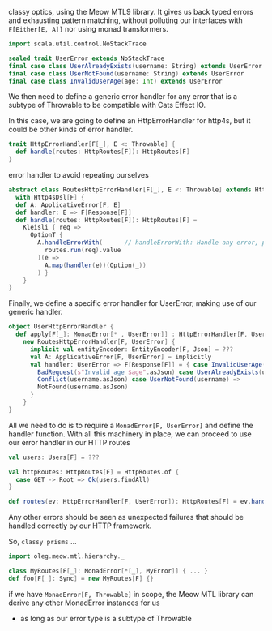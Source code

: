 classy optics, using the Meow MTL9 library.
It gives us back typed errors and exhausting pattern matching,
without polluting our interfaces with `F[Either[E, A]]` nor using monad transformers.

```scala
import scala.util.control.NoStackTrace

sealed trait UserError extends NoStackTrace
final case class UserAlreadyExists(username: String) extends UserError
final case class UserNotFound(username: String) extends UserError
final case class InvalidUserAge(age: Int) extends UserError
```
We then need to define a generic error handler for any error
that is a subtype of Throwable to be compatible with Cats Effect IO.

In this case, we are going to define an HttpErrorHandler for http4s, but it could be other kinds of error handler.

```scala
trait HttpErrorHandler[F[_], E <: Throwable] {
  def handle(routes: HttpRoutes[F]): HttpRoutes[F]
}
```

error handler to avoid repeating ourselves
```scala
abstract class RoutesHttpErrorHandler[F[_], E <: Throwable] extends HttpErrorHandler[F, E]
  with Http4sDsl[F] {
  def A: ApplicativeError[F, E]
  def handler: E => F[Response[F]]
  def handle(routes: HttpRoutes[F]): HttpRoutes[F] =
    Kleisli { req =>
      OptionT {
        A.handleErrorWith(      // handleErrorWith: Handle any error, potentially recovering from it, by mapping it to an F[A] value.
          routes.run(req).value
        )(e =>
          A.map(handler(e))(Option(_))
        ) }
    }
}
```

Finally, we define a specific error handler for UserError, making use of our generic handler.

```scala
object UserHttpErrorHandler {
  def apply[F[_]: MonadError[* , UserError]] : HttpErrorHandler[F, UserError] =
    new RoutesHttpErrorHandler[F, UserError] {
      implicit val entityEncoder: EntityEncoder[F, Json] = ???
      val A: ApplicativeError[F, UserError] = implicitly
      val handler: UserError => F[Response[F]] = { case InvalidUserAge(age) =>
        BadRequest(s"Invalid age $age".asJson) case UserAlreadyExists(username) =>
        Conflict(username.asJson) case UserNotFound(username) =>
        NotFound(username.asJson)
      }
    }
}
```

All we need to do is to require a `MonadError[F, UserError]` and define the handler function.
With all this machinery in place, we can proceed to use our error handler in our HTTP routes

```scala
val users: Users[F] = ???

val httpRoutes: HttpRoutes[F] = HttpRoutes.of { 
  case GET -> Root => Ok(users.findAll)
}

def routes(ev: HttpErrorHandler[F, UserError]): HttpRoutes[F] = ev.handle(httpRoutes)
```

Any other errors should be seen as unexpected failures that should be handled correctly by our HTTP framework.

So, `classy prisms` ...

```scala
import oleg.meow.mtl.hierarchy._

class MyRoutes[F[_]: MonadError[*[_], MyError]] { ... }
def foo[F[_]: Sync] = new MyRoutes[F] {}
```

if we have `MonadError[F, Throwable]` in scope,
the Meow MTL library can derive any other MonadError instances for us

- as long as our error type is a subtype of Throwable
